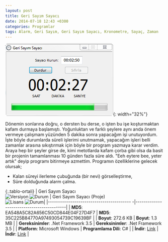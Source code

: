 ```yaml
---
layout: post
title: Geri Sayım Sayacı
date: 2014-07-18 12:43 +0300
categories: Programlar
tags: Alarm, Geri Sayım, Geri Sayım Sayacı, Kronometre, Sayaç, Zaman
---
```

![geri-sayim-sayaci](/images/programlar/geri-sayim-sayaci.png){: width="32%"}

Dönemin sonlarına doğru, o dersten bu derse, o işten bu işe koşturmaktan kafam durmaya başlamıştı. Yoğunluktan ve farklı şeylere aynı anda önem vermeye çalışmam yüzünden 5 dakika sonra yapacağım işi unutuyordum. İşte böyle durumlarda süreli işlerimi unutmamak, yapacağım işleri belli zamanlar arasına sıkıştırmak için böyle bir program yazmaya karar verdim. Araya hep bir şeyler girse de, kimi metotlarda kafam çorba gibi olsa da basit bir projenin tamamlanması 10 günden fazla süre aldı. "Eeh eytere bee, yeter artık" deyip programı bitirmeye azmettim. Programın özelliklerine gelecek olursak;

- Kalan süreyi ilerleme çubuğunda (bir nevi) görselleştirme,
- Süre dolduğunda alarm çalma.

{:.tablo-ortali}
| Geri Sayım Sayacı<br>![Versiyon](https://img.shields.io/badge/Versiyon-1.00-blueviolet.svg?style=flat) ![Durum](https://img.shields.io/badge/Durum-Çalışıyor-success.svg?style=flat) | Geri Sayım Sayacı (Proje)<br>![Lisans](https://img.shields.io/badge/Lisans-MIT-blue.svg?style=flat) ![Durum](https://img.shields.io/badge/Proje-Kodlar_Gözden_Gecirilecek-red.svg?style=flat)|
|----------------------------------------- -|-------------------------------------------|
| **MD5**: EA548A5C82A656C50CD844E04F27D4F7 | **MD5**: 35C225B84770A97493054739C19639BF | 
| **Boyut**: 272.6 KB                       | **Boyut**: 1.3 MB                         |
| **Gereksinimler**: .Net Framework 3.5     | **Gereksinimler**: .Net Framework 3.5     |
| **Platform**: Microsoft Windows           | **Programlama Dili**: C#                  |
| **İndir**: [Link](http://www.umutd.com/programlar1/geri-sayim-sayaci.zip)         | **İndir**: [Link](http://www.umutd.com/programlar1/geri-sayim-sayaci.zip)                      |